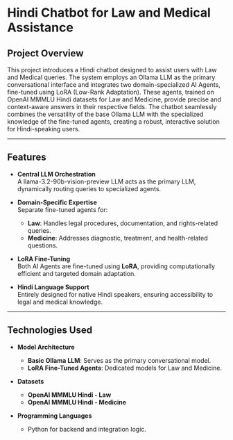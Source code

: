 # Hindi Chatbot for Law and Medical Assistance

## Project Overview

This project introduces a Hindi chatbot designed to assist users with Law and Medical queries. The system employs an Ollama LLM as the primary conversational interface and integrates two domain-specialized AI Agents, fine-tuned using LoRA (Low-Rank Adaptation). These agents, trained on OpenAI MMMLU Hindi datasets for Law and Medicine, provide precise and context-aware answers in their respective fields.
The chatbot seamlessly combines the versatility of the base Ollama LLM with the specialized knowledge of the fine-tuned agents, creating a robust, interactive solution for Hindi-speaking users.

---

## Features

- **Central LLM Orchestration**  
  A llama-3.2-90b-vision-preview LLM acts as the primary LLM, dynamically routing queries to specialized agents.

- **Domain-Specific Expertise**  
  Separate fine-tuned agents for:
  - **Law**: Handles legal procedures, documentation, and rights-related queries.
  - **Medicine**: Addresses diagnostic, treatment, and health-related questions.

- **LoRA Fine-Tuning**  
  Both AI Agents are fine-tuned using **LoRA**, providing computationally efficient and targeted domain adaptation.

- **Hindi Language Support**  
  Entirely designed for native Hindi speakers, ensuring accessibility to legal and medical knowledge.

---

## Technologies Used

- **Model Architecture**  
  - **Basic Ollama LLM**: Serves as the primary conversational model.  
  - **LoRA Fine-Tuned Agents**: Dedicated models for Law and Medicine.  

- **Datasets**  
  - **OpenAI MMMLU Hindi - Law**  
  - **OpenAI MMMLU Hindi - Medicine**

- **Programming Languages**  
  - Python for backend and integration logic.

